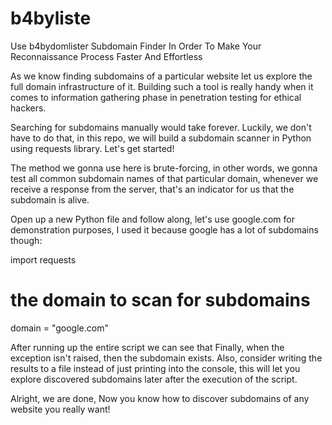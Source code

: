# b4byliste
Use b4bydomlister Subdomain Finder In Order To Make Your Reconnaissance Process Faster And Effortless

As we know finding subdomains of a particular website let us explore the full domain infrastructure of it. Building such a tool is really handy when it comes to information gathering phase in penetration testing for ethical hackers.

Searching for subdomains manually would take forever. Luckily, we don't have to do that, in this repo, we will build a subdomain scanner in Python using requests library. Let's get started!

The method we gonna use here is brute-forcing, in other words, we gonna test all common subdomain names of that particular domain, whenever we receive a response from the server, that's an indicator for us that the subdomain is alive.

Open up a new Python file and follow along, let's use google.com for demonstration purposes, I used it because google has a lot of subdomains though:

import requests

# the domain to scan for subdomains
domain = "google.com"

After running up the entire script we can see that 
Finally, when the exception isn't raised, then the subdomain exists.
Also, consider writing the results to a file instead of just printing into the console, this will let you explore discovered subdomains later after the execution of the script.

Alright, we are done, Now you know how to discover subdomains of any website you really want!
